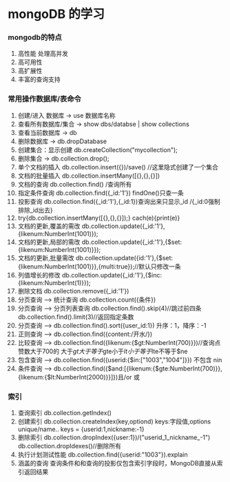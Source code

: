 # mongoDB 的学习

### mongodb的特点
1. 高性能 处理高并发
2. 高可用性
3. 高扩展性
4. 丰富的查询支持
### 常用操作数据库/表命令
1. 创建/进入 数据库 -> use 数据库名称
2. 查看所有数据库/集合 -> show dbs/databse | show collections
3. 查看当前数据库 -> db
4. 删除数据库 -> db.dropDatabase
5. 创建集合：显示创建 db.createCollection("mycollection");
6. 删除集合 -> db.collection.drop();
7. 单个文档的插入 db.collection.insert({})/save()  //这里隐式创建了一个集合
8. 文档的批量插入 db.collection.insertMany([{},{},{}])
9. 文档的查询 db.collection.find() /查询所有
10. 指定条件查询 db.collection.find({_id:'1'}) findOne()只查一条
11. 投影查询 db.collection.find({_id:'1'},{_id:1})查询出来只显示_id /{_id:0强制排除_id出去}
12. try{db.collection.insertMany([{},{},{}]);} cach(e){print(e)}
13. 文档的更新,覆盖的需改 db.collection.update({_id:'1'},{likenum:NumberInt(1001)});
13. 文档的更新,局部的需改 db.collection.update({_id:'1'},{$set:{likenum:NumberInt(1001)}});
13. 文档的更新,批量需改 db.collection.update({id:'1'},{$set:{likenum:NumberInt(1001)}},{multi:true});//默认只修改一条
14. 列值增长的修改 db.collection.update({_id:'1'},{$inc:{likenum:NumberInt(1)}});
15. 删除文档 db.collection.remove({_id:'1'})
16. 分页查询 --> 统计查询 db.collection.count({条件})
16. 分页查询 --> 分页列表查询 db.collection.find().skip(4)//跳过前四条 db.collection.find().limit(3)//返回指定条数
16. 分页查询 --> db.collection.find().sort({user_id:1}) 升序：1，降序：-1
17. 正则查询 --> db.collection.find({content:/开水/})
18. 比较查询 --> db.collection.find({likenum:{$gt:NumberInt(700)}})//查询点赞数大于700的 大于$gt大于等于$gte小于$lt小于等于$lte不等于$ne
19. 包含查询 --> db.collection.find({userid:{$in:["1003","1004"]}})   不包含 nin
20. 条件查询 --> db.collection.find({$and:[{likenum:{$gte:NumberInt(700)}},{likenum:{$lt:NumberInt(2000)}}]})且/or 或

### 索引
1. 查询索引  db.collection.getIndex()
2. 创建索引  db.collection.createIndex(key,optiond)  keys:字段值,options unique/name.. keys = {userid:1,nickname:-1}
3. 删除索引  db.collection.dropIndex({user:1})/("userid_1_nickname_-1")  db.collection.dropIdexes()//删除所有
4. 执行计划测试性能 db.collection.find({userid:"1003"}).explain
5. 涵盖的查询 查询条件和和查询的投影仅包含索引字段时，MongoDB直接从索引返回结果